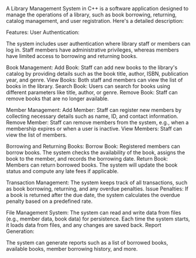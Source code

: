 
A Library Management System in C++ is a software application designed to manage the operations of a library, such as book borrowing, returning, catalog management, and user registration. Here's a detailed description:

Features:
User Authentication:

The system includes user authentication where library staff or members can log in. Staff members have administrative privileges, whereas members have limited access to borrowing and returning books.

Book Management:
Add Book: Staff can add new books to the library's catalog by providing details such as the book title, author, ISBN, publication year, and genre.
View Books: Both staff and members can view the list of books in the library.
Search Book: Users can search for books using different parameters like title, author, or genre.
Remove Book: Staff can remove books that are no longer available.

Member Management:
Add Member: Staff can register new members by collecting necessary details such as name, ID, and contact information.
Remove Member: Staff can remove members from the system, e.g., when a membership expires or when a user is inactive.
View Members: Staff can view the list of members.

Borrowing and Returning Books:
Borrow Book: Registered members can borrow books. The system checks the availability of the book, assigns the book to the member, and records the borrowing date.
Return Book: Members can return borrowed books. The system will update the book status and compute any late fees if applicable.

Transaction Management:
The system keeps track of all transactions, such as book borrowing, returning, and any overdue penalties.
Issue Penalties: If a book is returned after the due date, the system calculates the overdue penalty based on a predefined rate.

File Management System:
The system can read and write data from files (e.g., member data, book data) for persistence. Each time the system starts, it loads data from files, and any changes are saved back.
Report Generation:

The system can generate reports such as a list of borrowed books, available books, member borrowing history, and more.
